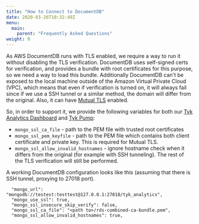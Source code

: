 ```yaml
---
title: "How to Connect to DocumentDB"
date: 2020-03-26T10:32:49Z
menu:
  main:
    parent: "Frequently Asked Questions"
weight: 0 
---
```


As AWS DocumentDB runs with TLS enabled, we require a way to run it without disabling the TLS verification.
DocumentDB uses self-signed certs for verification, and provides a bundle with root certificates for this purpose, so we need a way to load this bundle.
Additionally DocumentDB can't be exposed to the local machine outside of the Amazon Virtual Private Cloud (VPC), which means that even if verification is turned on, it will always fail since if we use a SSH tunnel or a similar method, the domain will differ from the original. Also, it can have [Mutual TLS](/docs/basic-config-and-security/security/tls-and-ssl/mutual-tls/) enabled.

So, in order to support it, we provide the following variables for both our [Tyk Analytics Dashboard](/docs/tyk-configuration-reference/tyk-dashboard-configuration-options/) and [Tyk Pump](/docs/tyk-configuration-reference/tyk-pump-configuration/):

* `mongo_ssl_ca_file` - path to the PEM file with trusted root certificates
* `mongo_ssl_pem_keyfile` - path to the PEM file which contains both client certificate and private key. This is required for Mutual TLS.
* `mongo_ssl_allow_invalid_hostnames` - ignore hostname check when it differs from the original (for example with SSH tunneling). The rest of the TLS verification will still be performed.


A working DocumentDB configuration looks like this (assuming that there is SSH tunnel, proxying to 27018 port).

```{.json}
  "mongo_url": "mongodb://testest:testtest@127.0.0.1:27018/tyk_analytics",
  "mongo_use_ssl": true,
  "mongo_ssl_insecure_skip_verify": false,
  "mongo_ssl_ca_file": "<path to>/rds-combined-ca-bundle.pem",
  "mongo_ssl_allow_invalid_hostnames": true,
```